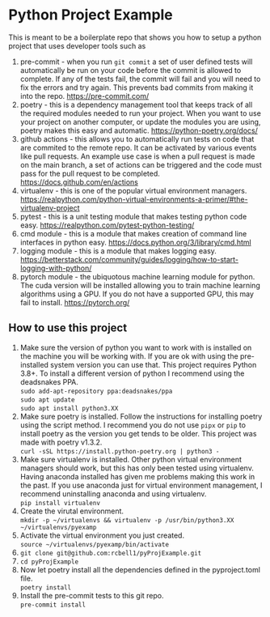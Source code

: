 # Python Project Example

This is meant to be a boilerplate repo that shows you how to setup a
python project that uses developer tools such as

1. pre-commit - when you run `git commit` a set of user defined tests will
automatically be run on your code before the commit is allowed to complete. If
any of the tests fail, the commit will fail and you will need to fix the errors
and try again. This prevents bad commits from making it into the repo.
<https://pre-commit.com/>
2. poetry - this is a dependency management tool that keeps track of all the
required modules needed to run your project. When you want to use your project
on another computer, or update the modules you are using, poetry makes this
easy and automatic. <https://python-poetry.org/docs/>
3. github actions - this allows you to automatically run tests on code that are
commited to the remote repo. It can be activated by various events like pull
requests. An example use case is when a pull request is made on the main
branch, a set of actions can be triggered and the code must pass for the pull
request to be completed. <https://docs.github.com/en/actions>
4. virtualenv - this is one of the popular virtual environment managers.
<https://realpython.com/python-virtual-environments-a-primer/#the-virtualenv-project>
5. pytest - this is a unit testing module that makes testing python code easy.
<https://realpython.com/pytest-python-testing/>
6. cmd module - this is a module that makes creation of command line interfaces
in python easy. <https://docs.python.org/3/library/cmd.html>
7. logging module - this is a module that makes logging easy.
<https://betterstack.com/community/guides/logging/how-to-start-logging-with-python/>
8. pytorch module - the ubiquotous machine learning module for python. The
cuda version will be installed allowing you to train machine learning algorithms
using a GPU. If you do not have a supported GPU, this may fail to install.
<https://pytorch.org/>

## How to use this project

1. Make sure the version of python you want to work with is installed on the
machine you will be working with. If you are ok with using the pre-installed
system version you can use that. This project requires Python 3.8+. To install
a different version of python I recommend using the deadsnakes PPA.\
`sudo add-apt-repository ppa:deadsnakes/ppa`\
`sudo apt update`\
`sudo apt install python3.XX`
2. Make sure poetry is installed.
Follow the instructions for installing poetry using the script method.
I recommend you do not use `pipx` or `pip` to install poetry as the version
you get tends to be older. This project was made with poetry v1.3.2.\
`curl -sSL https://install.python-poetry.org | python3 -`
3. Make sure virtualenv is installed. Other python virtual environment managers
should work, but this has only been tested using virtualenv. Having anaconda installed
has given me problems making this work in the past. If you use anaconda just for 
virtual environment management, I recommend uninstalling anaconda and using virtualenv.\
`pip install virtualenv`
4. Create the virutal environment.\
`mkdir -p ~/virtualenvs && virtualenv -p /usr/bin/python3.XX ~/virtualenvs/pyexamp`
5. Activate the virtual environment you just created.\
`source ~/virtualenvs/pyexamp/bin/activate`
6. `git clone git@github.com:rcbell1/pyProjExample.git`
7. `cd pyProjExample`
8. Now let poetry install all the dependencies defined in the pyproject.toml
file.\
`poetry install`
9. Install the pre-commit tests to this git repo.\
`pre-commit install`
